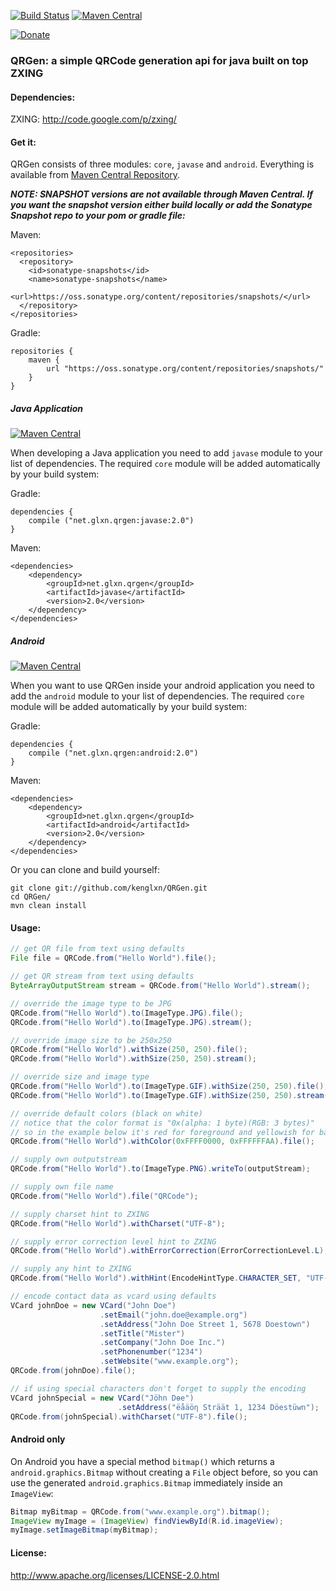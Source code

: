 [![Build Status](https://travis-ci.org/kenglxn/QRGen.png?branch=master)](https://travis-ci.org/kenglxn/QRGen)
[![Maven Central](https://maven-badges.herokuapp.com/maven-central/net.glxn.qrgen/core/badge.svg)](https://maven-badges.herokuapp.com/maven-central/net.glxn.qrgen/core)

[![Donate](https://rawgithub.com/twolfson/gittip-badge/0.2.0/dist/gittip.png)](https://www.gittip.com/kenglxn/)

<script data-gittip-username="kenglxn" data-gittip-widget="button" src="//gttp.co/v1.js">
</script>

### QRGen: a simple QRCode generation api for java built on top ZXING

#### Dependencies:

ZXING: http://code.google.com/p/zxing/

#### Get it:

QRGen consists of three modules: ```core```, ```javase``` and ```android```. Everything is available from [Maven Central Repository](http://search.maven.org/#browse%7C-852965118).

_**NOTE: SNAPSHOT versions are not available through Maven Central. If you want the snapshot version either build locally or add the Sonatype Snapshot repo to your pom or gradle file:**_

Maven:

    <repositories>
      <repository>
        <id>sonatype-snapshots</id>
        <name>sonatype-snapshots</name>
        <url>https://oss.sonatype.org/content/repositories/snapshots/</url>
      </repository>
    </repositories>

Gradle:

    repositories {
        maven {
            url "https://oss.sonatype.org/content/repositories/snapshots/"
        }
    }
##### Java Application

[![Maven Central](https://maven-badges.herokuapp.com/maven-central/net.glxn.qrgen/javase/badge.svg)](https://maven-badges.herokuapp.com/maven-central/net.glxn.qrgen/javase)

When developing a Java application you need to add ```javase``` module to your list of dependencies. The required ```core``` module will be added automatically by your build system:


Gradle:

    dependencies {
		compile ("net.glxn.qrgen:javase:2.0")
    }

Maven:

    <dependencies>
        <dependency>
            <groupId>net.glxn.qrgen</groupId>
            <artifactId>javase</artifactId>
            <version>2.0</version>
        </dependency>
    </dependencies>

##### Android

[![Maven Central](https://maven-badges.herokuapp.com/maven-central/net.glxn.qrgen/android/badge.svg)](https://maven-badges.herokuapp.com/maven-central/net.glxn.qrgen/android)

When you want to use QRGen inside your android application you need to add the ```android``` module to your list of dependencies. The required ```core``` module will be added automatically by your build system:

Gradle:

    dependencies {
		compile ("net.glxn.qrgen:android:2.0")
    }

Maven:

    <dependencies>
        <dependency>
            <groupId>net.glxn.qrgen</groupId>
            <artifactId>android</artifactId>
            <version>2.0</version>
        </dependency>
    </dependencies>

Or you can clone and build yourself:

    git clone git://github.com/kenglxn/QRGen.git
    cd QRGen/
    mvn clean install

#### Usage:

```java
// get QR file from text using defaults
File file = QRCode.from("Hello World").file();

// get QR stream from text using defaults
ByteArrayOutputStream stream = QRCode.from("Hello World").stream();

// override the image type to be JPG
QRCode.from("Hello World").to(ImageType.JPG).file();
QRCode.from("Hello World").to(ImageType.JPG).stream();

// override image size to be 250x250
QRCode.from("Hello World").withSize(250, 250).file();
QRCode.from("Hello World").withSize(250, 250).stream();

// override size and image type
QRCode.from("Hello World").to(ImageType.GIF).withSize(250, 250).file();
QRCode.from("Hello World").to(ImageType.GIF).withSize(250, 250).stream();

// override default colors (black on white)
// notice that the color format is "0x(alpha: 1 byte)(RGB: 3 bytes)"
// so in the example below it's red for foreground and yellowish for background, both 100% alpha (FF).
QRCode.from("Hello World").withColor(0xFFFF0000, 0xFFFFFFAA).file();

// supply own outputstream
QRCode.from("Hello World").to(ImageType.PNG).writeTo(outputStream);

// supply own file name
QRCode.from("Hello World").file("QRCode");

// supply charset hint to ZXING
QRCode.from("Hello World").withCharset("UTF-8");

// supply error correction level hint to ZXING
QRCode.from("Hello World").withErrorCorrection(ErrorCorrectionLevel.L);

// supply any hint to ZXING
QRCode.from("Hello World").withHint(EncodeHintType.CHARACTER_SET, "UTF-8");

// encode contact data as vcard using defaults
VCard johnDoe = new VCard("John Doe")
                    .setEmail("john.doe@example.org")
                    .setAddress("John Doe Street 1, 5678 Doestown")
                    .setTitle("Mister")
                    .setCompany("John Doe Inc.")
                    .setPhonenumber("1234")
                    .setWebsite("www.example.org");
QRCode.from(johnDoe).file();

// if using special characters don't forget to supply the encoding
VCard johnSpecial = new VCard("Jöhn Dɵe")
                        .setAddress("ëåäöƞ Sträät 1, 1234 Döestüwn");
QRCode.from(johnSpecial).withCharset("UTF-8").file();

```

#### Android only

On Android you have a special method `bitmap()` which returns a `android.graphics.Bitmap` without creating a `File` object before, so you can use the generated `android.graphics.Bitmap` immediately inside an `ImageView`:

```java
Bitmap myBitmap = QRCode.from("www.example.org").bitmap();
ImageView myImage = (ImageView) findViewById(R.id.imageView);
myImage.setImageBitmap(myBitmap);
```

#### License:

http://www.apache.org/licenses/LICENSE-2.0.html
